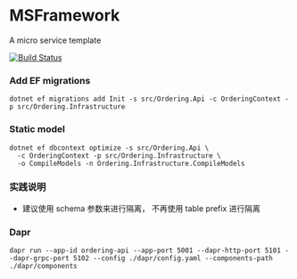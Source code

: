 # MSFramework

A micro service template

[![Build Status](https://dev.azure.com/zlzforever/cerberus/_apis/build/status/zlzforever.MSFramework?branchName=master)](https://dev.azure.com/zlzforever/cerberus/_build/latest?definitionId=10&branchName=master)

### Add EF migrations

```
dotnet ef migrations add Init -s src/Ordering.Api -c OrderingContext -p src/Ordering.Infrastructure
```

### Static model

``` 
dotnet ef dbcontext optimize -s src/Ordering.Api \
  -c OrderingContext -p src/Ordering.Infrastructure \
  -o CompileModels -n Ordering.Infrastructure.CompileModels
```

### 实践说明

+ 建议使用 schema 参数来进行隔离， 不再使用 table prefix 进行隔离

### Dapr

```
dapr run --app-id ordering-api --app-port 5001 --dapr-http-port 5101 --dapr-grpc-port 5102 --config ./dapr/config.yaml --components-path ./dapr/components
```